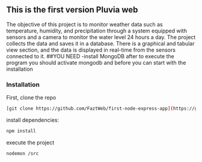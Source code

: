 ## This is the first version Pluvia web


The objective of this project is to monitor weather data such as temperature, humidity, and precipitation through a system equipped with sensors and a camera to monitor the water level 24 hours a day. The project collects the data and saves it in a database. There is a graphical and tabular view section, and the data is displayed in real-time from the sensors connected to it.
##YOU NEED
-install MongoDB
after to execute the program you should activate mongodb and before you can start with the installation 

### Installation

First, clone the repo

```sh
[git clone https://github.com/FaztWeb/first-node-express-app](https://github.com/JhenyC/PLUVIA-PROYECT.git)
```
install dependencies:

```sh
npm install
```
execute the project

```sh
nodemon /src
```
